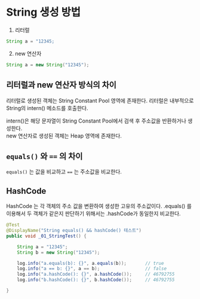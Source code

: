# String 생성 방법

1. 리터럴
```java
String a = "12345;
```

2. new 연산자
```java
String a = new String("12345");
```

## 리터럴과 new 연산자 방식의 차이
리터럴로 생성된 객체는 String Constant Pool 영역에 존재한다. 리터럴은 내부적으로 String의 intern() 메소드를 호출한다.

intern()은 해당 문자열이 String Constant Pool에서 검색 후 주소값을 반환하거나 생성한다.
<br>new 연산자로 생성된 객체는 Heap 영역에 존재한다.

## `equals()` 와 `==` 의 차이
`equals()` 는 값을 비교하고 `==` 는 주소값을 비교한다.

## HashCode
HashCode 는 각 객체의 주소 값을 변환하여 생성한 고유의 주소값이다. .equals() 를 이용해서 두 객체가 같은지 판단하기 위해서는 .hashCode가 동일한지 비교한다.

```java
@Test
@DisplayName("String equals() && hashCode() 테스트")
public void _01_StringTest() {

    String a = "12345";
    String b = new String("12345");

    log.info("a.equals(b): {}", a.equals(b));       // true
    log.info("a == b: {}", a == b);                 // false
    log.info("a.hashCode(): {}", a.hashCode());     // 46792755
    log.info("b.hashCode(): {}", b.hashCode());     // 46792755

}
```